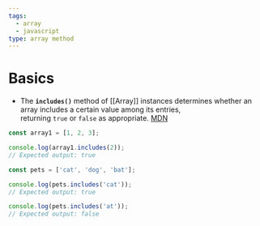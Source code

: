 ```yaml
---
tags:
  - array
  - javascript
type: array method
---
```

# Basics
- The **`includes()`** method of [[Array]] instances determines whether an array includes a certain value among its entries, returning `true` or `false` as appropriate. [MDN](https://developer.mozilla.org/en-US/docs/Web/JavaScript/Reference/Global_Objects/Array/includes)
```javascript
const array1 = [1, 2, 3];

console.log(array1.includes(2));
// Expected output: true

const pets = ['cat', 'dog', 'bat'];

console.log(pets.includes('cat'));
// Expected output: true

console.log(pets.includes('at'));
// Expected output: false
```
